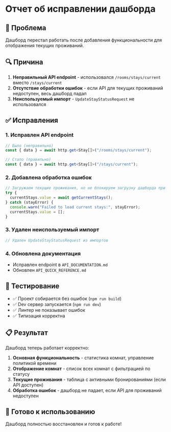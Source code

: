 # Отчет об исправлении дашборда

## 🐛 Проблема

Дашборд перестал работать после добавления функциональности для отображения текущих проживаний.

## 🔍 Причина

1. **Неправильный API endpoint** - использовался `/rooms/stays/current` вместо `/stays/current`
2. **Отсутствие обработки ошибок** - если API для текущих проживаний недоступен, весь дашборд падал
3. **Неиспользуемый импорт** - `UpdateStayStatusRequest` не использовался

## ✅ Исправления

### 1. Исправлен API endpoint

```typescript
// Было (неправильно)
const { data } = await http.get<Stay[]>("/rooms/stays/current");

// Стало (правильно)
const { data } = await http.get<Stay[]>("/stays/current");
```

### 2. Добавлена обработка ошибок

```typescript
// Загружаем текущие проживания, но не блокируем загрузку дашборда при ошибке
try {
  currentStays.value = await getCurrentStays();
} catch (stayError) {
  console.warn("Failed to load current stays:", stayError);
  currentStays.value = [];
}
```

### 3. Удален неиспользуемый импорт

```typescript
// Удален UpdateStayStatusRequest из импортов
```

### 4. Обновлена документация

- Исправлен endpoint в `API_DOCUMENTATION.md`
- Обновлен `API_QUICK_REFERENCE.md`

## 🧪 Тестирование

- ✅ Проект собирается без ошибок (`npm run build`)
- ✅ Dev сервер запускается (`npm run dev`)
- ✅ Линтер не показывает ошибок
- ✅ Типизация корректна

## 📋 Результат

Дашборд теперь работает корректно:

1. **Основная функциональность** - статистика комнат, управление политикой времени
2. **Отображение комнат** - список всех комнат с фильтрацией по статусу
3. **Текущие проживания** - таблица с активными бронированиями (если API доступен)
4. **Обработка ошибок** - дашборд не падает, если API для проживаний недоступен

## 🚀 Готово к использованию

Дашборд полностью восстановлен и готов к работе!
